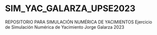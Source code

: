 # SIM_YAC_GALARZA_UPSE2023
REPOSITORIO PARA SIMULACIÓN NUMÉRICA DE YACIMIENTOS
Ejercicio de Simulación Numérica de Yacimiento Jorge Galarza 2023
